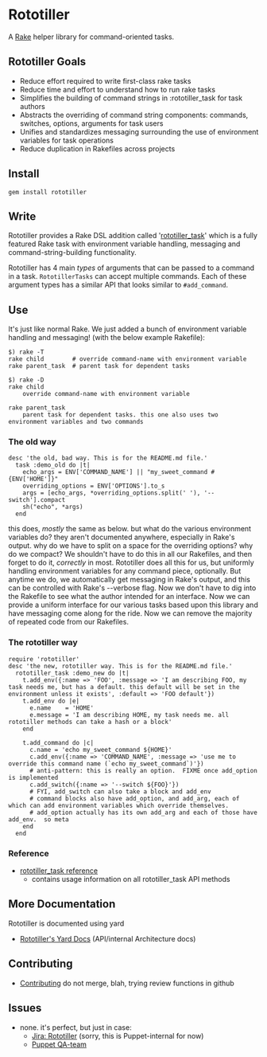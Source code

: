 # Rototiller

A [Rake](https://github.com/ruby/rake) helper library for command-oriented tasks.

## Rototiller Goals
* Reduce effort required to write first-class rake tasks
* Reduce time and effort to understand how to run rake tasks
* Simplifies the building of command strings in :rototiller_task for task authors
* Abstracts the overriding of command string components: commands, switches, options, arguments for task users
* Unifies and standardizes messaging surrounding the use of environment variables for task operations
* Reduce duplication in Rakefiles across projects

<a name="install"></a>
## Install
    gem install rototiller

<a name="write"></a>
## Write
Rototiller provides a Rake DSL addition called '[rototiller_task](docs/rototiller_task_reference.md)' which is a fully featured Rake task with environment variable handling, messaging and command-string-building functionality.

Rototiller has 4 main _types_ of arguments that can be passed to a command in a task. `RototillerTasks` can accept multiple commands.  Each of these argument types has a similar API that looks similar to `#add_command`.

<a name="use"></a>
## Use
It's just like normal Rake. We just added a bunch of environment variable handling and messaging!
(with the below example Rakefile):

    $) rake -T
    rake child        # override command-name with environment variable
    rake parent_task  # parent task for dependent tasks

    $) rake -D
    rake child
        override command-name with environment variable

    rake parent_task
        parent task for dependent tasks. this one also uses two environment variables and two commands

### The old way

    desc 'the old, bad way. This is for the README.md file.'
      task :demo_old do |t|
        echo_args = ENV['COMMAND_NAME'] || "my_sweet_command #{ENV['HOME']}"
        overriding_options = ENV['OPTIONS'].to_s
        args = [echo_args, *overriding_options.split(' '), '--switch'].compact
        sh("echo", *args)
      end

this does, _mostly_ the same as below.  but what do the various environment variables do?  they aren't documented anywhere, especially in Rake's output. why do we have to split on a space for the overriding options?  why do we compact?  We shouldn't have to do this in all our Rakefiles, and then forget to do it, _correctly_ in most.  Rototiller does all this for us, but uniformly handling environment variables for any command piece, optionally. But anytime we do, we automatically get messaging in Rake's output, and this can be controlled with Rake's --verbose flag.  Now we don't have to dig into the Rakefile to see what the author intended for an interface.  Now we can provide a uniform interface for our various tasks based upon this library and have messaging come along for the ride.  Now we can remove the majority of repeated code from our Rakefiles.

### The rototiller way

    require 'rototiller'
    desc 'the new, rototiller way. This is for the README.md file.'
      rototiller_task :demo_new do |t|
        t.add_env({:name => 'FOO', :message => 'I am describing FOO, my task needs me, but has a default. this default will be set in the environment unless it exists', :default => 'FOO default'})
        t.add_env do |e|
          e.name    = 'HOME'
          e.message = 'I am describing HOME, my task needs me. all rototiller methods can take a hash or a block'
        end

        t.add_command do |c|
          c.name = 'echo my_sweet_command ${HOME}'
          c.add_env({:name => 'COMMAND_NAME', :message => 'use me to override this command name (`echo my_sweet_command`)'})
          # anti-pattern: this is really an option.  FIXME once add_option is implemented
          c.add_switch({:name => '--switch ${FOO}'})
          # FYI, add_switch can also take a block and add_env
          # command blocks also have add_option, and add_arg, each of which can add environment variables which override themselves.
          # add_option actually has its own add_arg and each of those have add_env.  so meta
        end
      end

### Reference
* [rototiller\_task reference](docs/rototiller_task_reference.md)
  * contains usage information on all rototiller_task API methods

## More Documentation

Rototiller is documented using yard
* [Rototiller's Yard Docs](http://www.rubydoc.info/github/puppetlabs/rototiller) (API/internal Architecture docs)

## Contributing
* [Contributing](CONTRIBUTING.md)  do not merge, blah, trying review functions in github

## Issues

* none. it's perfect, but just in case:
  * [Jira: Rototiller](https://tickets.puppetlabs.com/issues/?jql=project%20%3D%20QA) (sorry, this is Puppet-internal for now)
  * [Puppet QA-team](mailto:qa-team@puppet.com)
